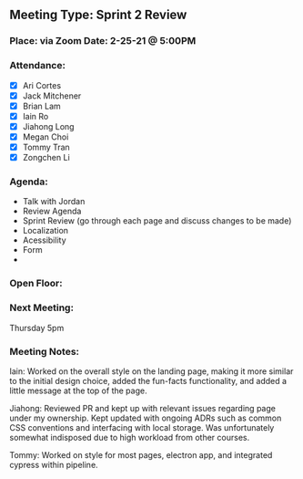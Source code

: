 ## Meeting Type: Sprint 2 Review
### Place: via Zoom					Date: 2-25-21 @ 5:00PM
				
### Attendance:   
- [x] Ari Cortes			
- [x] Jack Mitchener
- [x] Brian Lam				
- [x] Iain Ro
- [x] Jiahong Long			
- [x] Megan Choi
- [x] Tommy Tran			
- [x] Zongchen Li

### Agenda:
- Talk with Jordan
- Review Agenda
- Sprint Review (go through each page and discuss changes to be made)
- Localization
- Acessibility
- Form
- 

### Open Floor:

### Next Meeting:
Thursday 5pm
### Meeting Notes:

Iain: Worked on the overall style on the landing page, making it more similar to the initial design choice, added the fun-facts functionality, and added a little message at the top of the page.

Jiahong: Reviewed PR and kept up with relevant issues regarding page under my ownership. Kept updated with ongoing ADRs such as common CSS conventions and interfacing with local storage. Was unfortunately somewhat indisposed due to high workload from other courses.

Tommy: Worked on style for most pages, electron app, and integrated cypress within pipeline.
